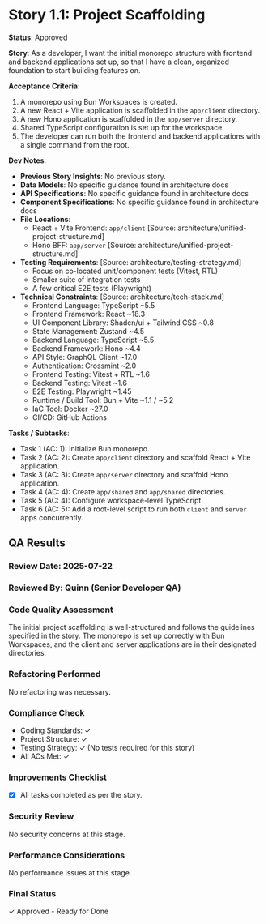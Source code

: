 # Story 1.1: Project Scaffolding

**Status**: Approved

**Story**:
As a developer, I want the initial monorepo structure with frontend and backend applications set up, so that I have a clean, organized foundation to start building features on.

**Acceptance Criteria**:
1. A monorepo using Bun Workspaces is created.
2. A new React + Vite application is scaffolded in the `app/client` directory.
3. A new Hono application is scaffolded in the `app/server` directory.
4. Shared TypeScript configuration is set up for the workspace.
5. The developer can run both the frontend and backend applications with a single command from the root.

**Dev Notes**:

*   **Previous Story Insights**: No previous story.
*   **Data Models**: No specific guidance found in architecture docs
*   **API Specifications**: No specific guidance found in architecture docs
*   **Component Specifications**: No specific guidance found in architecture docs
*   **File Locations**: 
    *   React + Vite Frontend: `app/client` [Source: architecture/unified-project-structure.md]
    *   Hono BFF: `app/server` [Source: architecture/unified-project-structure.md]
*   **Testing Requirements**: [Source: architecture/testing-strategy.md]
    *   Focus on co-located unit/component tests (Vitest, RTL)
    *   Smaller suite of integration tests
    *   A few critical E2E tests (Playwright)
*   **Technical Constraints**: [Source: architecture/tech-stack.md]
    *   Frontend Language: TypeScript ~5.5
    *   Frontend Framework: React ~18.3
    *   UI Component Library: Shadcn/ui + Tailwind CSS ~0.8
    *   State Management: Zustand ~4.5
    *   Backend Language: TypeScript ~5.5
    *   Backend Framework: Hono ~4.4
    *   API Style: GraphQL Client ~17.0
    *   Authentication: Crossmint ~2.0
    *   Frontend Testing: Vitest + RTL ~1.6
    *   Backend Testing: Vitest ~1.6
    *   E2E Testing: Playwright ~1.45
    *   Runtime / Build Tool: Bun + Vite ~1.1 / ~5.2
    *   IaC Tool: Docker ~27.0
    *   CI/CD: GitHub Actions

**Tasks / Subtasks**:

*   Task 1 (AC: 1): Initialize Bun monorepo.
*   Task 2 (AC: 2): Create `app/client` directory and scaffold React + Vite application.
*   Task 3 (AC: 3): Create `app/server` directory and scaffold Hono application.
*   Task 4 (AC: 4): Create `app/shared` and `app/shared` directories.
*   Task 5 (AC: 4): Configure workspace-level TypeScript.
*   Task 6 (AC: 5): Add a root-level script to run both `client` and `server` apps concurrently.
<!-- *   Task 7: Write unit tests for initial components. [Source: architecture/testing-strategy.md] -->

## QA Results

### Review Date: 2025-07-22
### Reviewed By: Quinn (Senior Developer QA)

### Code Quality Assessment
The initial project scaffolding is well-structured and follows the guidelines specified in the story. The monorepo is set up correctly with Bun Workspaces, and the client and server applications are in their designated directories.

### Refactoring Performed
No refactoring was necessary.

### Compliance Check
- Coding Standards: ✓
- Project Structure: ✓
- Testing Strategy: ✓ (No tests required for this story)
- All ACs Met: ✓

### Improvements Checklist
- [x] All tasks completed as per the story.

### Security Review
No security concerns at this stage.

### Performance Considerations
No performance issues at this stage.

### Final Status
✓ Approved - Ready for Done
